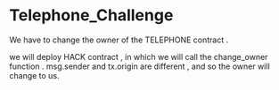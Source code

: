 # Telephone_Challenge

We have to change the owner of the TELEPHONE contract .

we will deploy HACK contract , in which we will call the change_owner function .
msg.sender and tx.origin are different , and so the owner will change to us.
